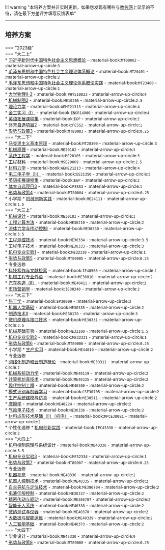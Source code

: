 !!! warning "本培养方案并非实时更新，如果您发现有哪些与[教务网](https://my.cqu.edu.cn)上显示的不符，请在最下方差评并填写反馈表单"

---

## 培养方案  

=== "2023级"  
    === "大二上"  
        * [习近平新时代中国特色社会主义思想概论](../../../course/习近平新时代中国特色社会主义思想概论.md) - :material-book:`MT00002` - :material-arrow-up-circle:`3`  
        * [毛泽东思想和中国特色社会主义理论体系概论](../../../course/毛泽东思想和中国特色社会主义理论体系概论.md) - :material-book:`MT20401` - :material-arrow-up-circle:`2`  
        * [毛泽东思想和中国特色社会主义理论体系概论实践](../../../course/毛泽东思想和中国特色社会主义理论体系概论实践.md) - :material-book:`MT23400` - :material-arrow-up-circle:`1`  
        * [大学物理Ⅱ-2](../../../course/大学物理.md) - :material-book:`PHYS10023` - :material-arrow-up-circle:`4`  
        * [机械制图2](../../../course/机械制图.md) - :material-book:`ME10205` - :material-arrow-up-circle:`2.5`  
        * [理论力学](../../../course/理论力学.md) - :material-book:`AEME21313` - :material-arrow-up-circle:`4`  
        * [金工实习（Ⅰ）](../../../course/金工实习.md) - :material-book:`ENGR14000` - :material-arrow-up-circle:`4`  
        * [英语拓展课程集](../../../course/英语.md) - :material-book:`EGP` - :material-arrow-up-circle:`2`  
        * [体育自选项目2](../../../course/体育.md) - :material-book:`PESS2` - :material-arrow-up-circle:`1`  
        * [形势与政策3](../../../course/形势与政策.md) - :material-book:`MT80003` - :material-arrow-up-circle:`0.25`  
    === "大二下"  
        * [马克思主义基本原理](../../../course/马克思主义基本原理.md) - :material-book:`MT20300` - :material-arrow-up-circle:`3`  
        * [机械原理](../../../course/机械原理.md) - :material-book:`ME20102` - :material-arrow-up-circle:`3`  
        * [系统工程学](../../../course/系统工程学.md) - :material-book:`ME20105` - :material-arrow-up-circle:`3`  
        * [工程材料](../../../course/工程材料.md) - :material-book:`MSE20009` - :material-arrow-up-circle:`2.5`  
        * [材料力学](../../../course/材料力学.md) - :material-book:`AEME21213` - :material-arrow-up-circle:`4`  
        * [电工电子学（Ⅱ）](../../../course/电工电子学.md) - :material-book:`EE21350` - :material-arrow-up-circle:`5`  
        * [英语拓展课程集](../../../course/英语.md) - :material-book:`EGP` - :material-arrow-up-circle:`2`  
        * [体育自选项目3](../../../course/体育.md) - :material-book:`PESS3` - :material-arrow-up-circle:`1`  
        * [形势与政策4](../../../course/形势与政策.md) - :material-book:`MT80004` - :material-arrow-up-circle:`0.25`  
        * 小学期
            * [机械创新实践](../../../course/机械创新实践.md) - :material-book:`ME24111` - :material-arrow-up-circle:`1.5`  
    === "大三上"  
        * [机械设计](../../../course/机械设计.md) - :material-book:`ME30103` - :material-arrow-up-circle:`3`  
        * [工程计算方法](../../../course/工程计算方法.md) - :material-book:`ME36210` - :material-arrow-up-circle:`2`  
        * [流体力学与传动控制Ⅰ](../../../course/流体力学与传动控制.md) - :material-book:`ME30330` - :material-arrow-up-circle:`3.5`  
        * [工程测控技术](../../../course/工程测控技术.md) - :material-book:`ME30334` - :material-arrow-up-circle:`3.5`  
        * [工程电子技术](../../../course/工程电子技术.md) - :material-book:`ME30333` - :material-arrow-up-circle:`3`  
        * [机电专业实验1](../../../course/机电专业实验.md) - :material-book:`ME32330` - :material-arrow-up-circle:`1`  
        * [形势与政策5](../../../course/形势与政策.md) - :material-book:`MT80005` - :material-arrow-up-circle:`0.25`  
        * 专业选修  
            * [科技写作与文献检索](../../../course/科技写作与文献检索.md) - :material-book:`IE40565` - :material-arrow-up-circle:`1`  
            * [机械工程专业外语](../../../course/机械工程专业外语.md) - :material-book:`ME30010` - :material-arrow-up-circle:`2`  
            * [汽车构造（Ⅱ）](../../../course/汽车构造.md) - :material-book:`ME40411` - :material-arrow-up-circle:`2`  
            * [市场营销学](../../../course/市场营销学.md) - :material-book:`IE30240` - :material-arrow-up-circle:`2`  
    === "大三下"  
        * [热工学](../../../course/热工学.md) - :material-book:`EP30009` - :material-arrow-up-circle:`3`  
        * [机器人学基础](../../../course/机器人学基础.md) - :material-book:`ME30335` - :material-arrow-up-circle:`2`  
        * [制造技术Ⅱ](../../../course/制造技术.md) - :material-book:`ME30170` - :material-arrow-up-circle:`3`  
        * [微机原理与接口技术](../../../course/微机原理与接口技术.md) - :material-book:`ME30331` - :material-arrow-up-circle:`3.5`  
        * [机械基础实验](../../../course/机械基础实验.md) - :material-book:`ME32100` - :material-arrow-up-circle:`1.5`  
        * [机电专业实验2](../../../course/机电专业实验.md) - :material-book:`ME32331` - :material-arrow-up-circle:`1`  
        * [形势与政策6](../../../course/形势与政策.md) - :material-book:`MT80006` - :material-arrow-up-circle:`0.25`  
        * 小学期
            * [生产实习](../../../course/生产实习.md) - :material-book:`ME44010` - :material-arrow-up-circle:`2`  
        * 专业选修  
            * [网络化制造和云制造概论](../../../course/网络化制造和云制造概论.md) - :material-book:`ME30311` - :material-arrow-up-circle:`2`  
            * [机械系统动力学](../../../course/机械系统动力学.md) - :material-book:`ME40119` - :material-arrow-up-circle:`2`  
            * [计算机仿真技术](../../../course/计算机仿真技术.md) - :material-book:`ME40325` - :material-arrow-up-circle:`2`  
            * [现代控制工程](../../../course/现代控制工程.md) - :material-book:`ME40300` - :material-arrow-up-circle:`2`  
            * [模式识别与机器学习](../../../course/模式识别与机器学习.md) - :material-book:`CSE30705` - :material-arrow-up-circle:`2`  
            * [生产系统建模与仿真](../../../course/生产系统建模与仿真.md) - :material-book:`ME30511` - :material-arrow-up-circle:`2`  
            * [摩擦学](../../../course/摩擦学.md) - :material-book:`ME40224` - :material-arrow-up-circle:`2`  
            * [气动电子技术](../../../course/气动电子技术.md) - :material-book:`ME30336` - :material-arrow-up-circle:`2`  
            * [材料成形技术基础（Ⅱ）（机电）](../../../course/材料成形技术基础.md) - :material-book:`MPCE30081` - :material-arrow-up-circle:`2`  
        * 个性化选修
            * [机电创新实践](../../../course/机电创新实践.md) - :material-book:`IPC45330` - :material-arrow-up-circle:`2`  
    === "大四上"  
        * [机电控制原理与系统设计](../../../course/机电控制原理与系统设计.md) - :material-book:`ME40330` - :material-arrow-up-circle:`3.5`  
        * [机电专业实验3](../../../course/机电专业实验.md) - :material-book:`ME32334` - :material-arrow-up-circle:`1`  
        * [形势与政策7](../../../course/形势与政策.md) - :material-book:`MT80007` - :material-arrow-up-circle:`0.25`  
        * 专业选修  
            * [机器视觉](../../../course/机器视觉.md) - :material-book:`ME40336` - :material-arrow-up-circle:`2`  
            * [机器人控制技术](../../../course/机器人控制技术.md) - :material-book:`ME40335` - :material-arrow-up-circle:`2`  
            * [自主导航与定位技术](../../../course/自主导航与定位技术.md) - :material-book:`ME306704` - :material-arrow-up-circle:`2`  
            * [电液伺服控制](../../../course/电液伺服控制.md) - :material-book:`ME30337` - :material-arrow-up-circle:`2`  
            * [精密传动与驱动](../../../course/精密传动与驱动.md) - :material-book:`ME306707` - :material-arrow-up-circle:`2`  
            * [智能无人系统](../../../course/智能无人系统.md) - :material-book:`ME40338` - :material-arrow-up-circle:`2`  
            * [微纳测试与仪器](../../../course/微纳测试与仪器.md) - :material-book:`ME40370` - :material-arrow-up-circle:`2`  
            * [大数据与智能运维](../../../course/大数据与智能运维.md) - :material-book:`ME40339` - :material-arrow-up-circle:`2`  
            * [人工智能基础](../../../course/人工智能基础.md) - :material-book:`ME40373` - :material-arrow-up-circle:`2`  
    === "大四下"  
        * 毕业设计 - :material-book:`ME45330` - :material-arrow-up-circle:`9`  
        * [形势与政策8](../../../course/形势与政策.md) - :material-book:`MT80008` - :material-arrow-up-circle:`0.25`  